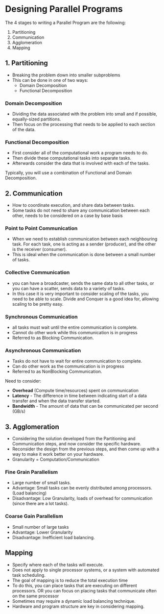 # Designing Parallel Programs

The 4 stages to writing a Parallel Program are the following:
1. Partitioning
2. Communication
3. Agglomeration
4. Mapping

## 1. Partitioning
- Breaking the problem down into smaller subproblems
- This can be done in one of two ways:
  - Domain Decomposition
  - Functional Decomposition

### Domain Decomposition
- Dividing the data associated with the problem into small and if possible,
equally-sized partitions.
- Then focus on the processing that needs to be applied to each section of the
data.

### Functional Decomposition
- First consider all of the computational work a program needs to do.
- Then divide these computational tasks into separate tasks.
- Afterwards consider the data that is involved with each of the tasks.

Typically, you will use a combination of Functional and Domain Decomposition.

## 2. Communication
- How to coordinate execution, and share data between tasks.
- Some tasks do not need to share any communication between each other, needs to
be considered on a case by base basis

### Point to Point Communication
- When we need to establish communication between each neighbouring task. For
each task, one is acting as a sender (producer), and the other is the receiver
(consumer).
- This is ideal when the communication is done between a small number of tasks.

### Collective Communication
- you can have a broadcaster, sends the same data to all other tasks, or you can
have a scatter, sends data to a variety of tasks.
- In this case it is very important to consider scaling of the tasks, you need
to be able to scale. Divide and Conquer is a good idea for, allowing scaling to
be pretty easy.

### Synchronous Communication
- all tasks must wait until the entire communication is complete.
- Cannot do other work while this communication is in progress
- Referred to as Blocking Communication.

### Asynchronous Communication
- Tasks do not have to wait for entire communication to complete.
- Can do other work as the communication is in progress
- Referred to as NonBlocking Communication.

Need to consider:
- **Overhead** (Compute time/resources) spent on communication
- **Latency** - The difference in time between indicating start of a data
transfer and when the data transfer started.
- **Bandwidth** - The amount of data that can be communicated per second (GB/s)

## 3. Agglomeration
- Considering the solution developed from the Partitioning and Communication
steps, and now consider the specific hardware.
- Reconsider the design from the previous steps, and then come up with a way to
make it work better on your hardware.
- Granularity = Computation/Communication

### Fine Grain Parallelism
- Large number of small tasks.
- Advantage: Small tasks can be evenly distributed among processors. (Load
balancing)
- Disadvantage: Low Granularity, loads of overhead for communication (since
there are a lot tasks).

### Coarse Gain Parallelism
- Small number of large tasks
- Advantage: Lower Granularity
- Disadvantage: Inefficient load balancing.

## Mapping
- Specify where each of the tasks will execute.
- Does not apply to single processor systems, or a system with automated task
scheduling.
- The goal of mapping is to reduce the total execution time
- To do this, you can place tasks that are executing on different processors.
OR you can focus on placing tasks that communicate often on the same processor
- Sometimes may require a dynamic load balancing technique.
- Hardware and program structure are key in considering mapping.
